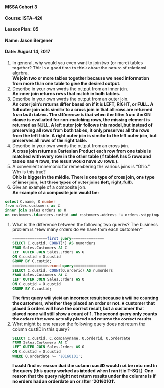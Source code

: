 #### MSSA Cohort 3
#### Course: ISTA-420
#### Lesson Plan: 05
#### Name: Jason Bergener
#### Date: August 14, 2017

1. In general, why would you even want to join two (or more) tables together? This is a good time to think about the nature of relational algebra.  
**We join two or more tables together because we need information from more than one table to give the desired output.**
1. Describe in your own words the output from an inner join.  
**An inner join returns rows that match in both tables.**
1. Describe in your own words the output from an outer join.  
**An outer join’s returns differ based on if it is LEFT, RIGHT, or FULL. A full outer join acts similar to a cross join in that all rows are returned from both tables. The difference is that when the filter from the ON clause is evaluated for non-matching rows, the missing element is returned as NULL. A left outer join follows this model, but instead of preserving all rows from both tables, it only preserves all the rows from the left table. A right outer join is similar to the left outer join, but preserves all rows of the right table.**
1. Describe in your own words the output from an cross join.  
**A cross join returns a Cartesian Product each row from one table is matched with every row in the other table (if tableA has 5 rows and tableB has 4 rows, the result would have 20 rows.).**
1. A convenient mnemonic for remembering the various joins is “Ohio." Why is this true?  
**Ohio is bigger in the middle. There is one type of cross join, one type of inner join, but three types of outer joins (left, right, full).**
1. Give an example of a composite join.  
**An example of a composite join would be:** 
```sql
select C.name, O.number
from sales.customers as C
inner join sales.orders as O
on customers.id=orders.custid and costomers.address != orders.shippingaddress;
```
1. What is the difference between the following two queries? The business problem is “How many orders do we have from each customer?"
    ```sql
    ================first query===============
    SELECT C.custid, COUNT(*) AS numorders
    FROM Sales.Customers AS C
    LEFT OUTER JOIN Sales.Orders AS O
    ON C.custid = O.custid
    GROUP BY C.custid;
    ================second query===============
    SELECT C.custid, COUNT(O.orderid) AS numorders
    FROM Sales.Customers AS C
    LEFT OUTER JOIN Sales.Orders AS O
    ON C.custid = O.custid
    GROUP BY C.custid;
    ```
    **The first query will yield an incorrect result because it will be counting the customers, whether they placed an order or not. A customer that placed 5 orders will have the correct result, but a customer that placed none will still show a count of 1. The second query only counts the orders that were actually placed and returns the correct results.**
1. What might be one reason the following query does not return the column custID in this query?
    ```sql
    SELECT C.custid, C.companyname, O.orderid, O.orderdate
    FROM Sales.Customers AS C
    LEFT OUTER JOIN Sales.Orders AS O
    ON C.custid = O.custid
    WHERE O.orderdate >= '20160101';
    ```
    **I could find no reason that the column custID would not be returned in the query (this query worked as inteded when I ran it in T-SQL). One reason that the query might not return results under the columns is if no orders had an orderdate on or after ‘20160101’.**